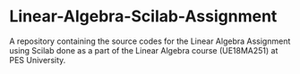 # Linear-Algebra-Scilab-Assignment
A repository containing the source codes for the Linear Algebra Assignment using Scilab done as a part of the Linear Algebra course (UE18MA251) at PES University.
